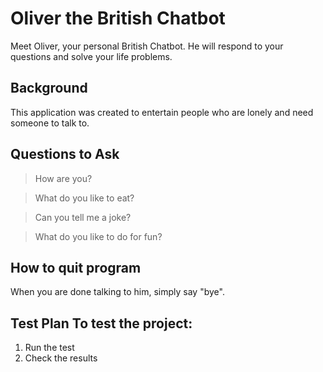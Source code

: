 # Oliver the British Chatbot

Meet Oliver, your personal British Chatbot. He will respond to your questions and solve your life problems.

## Background

This application was created to entertain people who are lonely and need someone to talk to. 

## Questions to Ask

>How are you?

>What do you like to eat?

>Can you tell me a joke?

>What do you like to do for fun?


## How to quit program

When you are done talking to him, simply say "bye". 


## Test Plan To test the project: 
1. Run the test 
2. Check the results